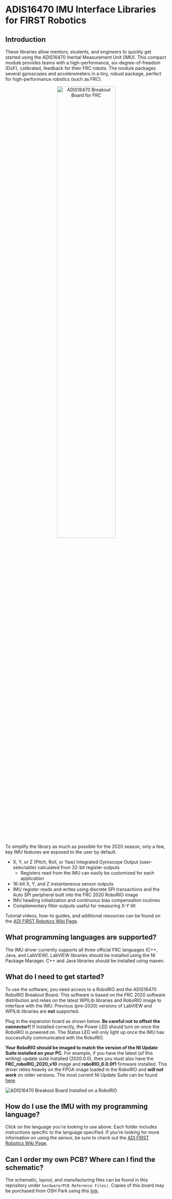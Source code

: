 # ADIS16470 IMU Interface Libraries for FIRST Robotics

## Introduction
These libraries allow mentors, students, and engineers to quickly get started using the ADIS16470 Inertial Measurement Unit (IMU). This compact module provides teams with a high-performance, six-degree-of-freedom (DoF), calibrated, feedback for their FRC robots. The module packages several gyroscopes and accelerometers in a tiny, robust package, perfect for high-performance robotics (such as FRC). 

<p align="center">
  <img src="https://wiki.analog.com/_media/first/adis16470_spi_board-cropped.jpg" alt="ADIS16470 Breakout Board for FRC" width="60%%" />
</p>

To simplify the library as much as possible for the 2020 season, only a few, key IMU features are exposed to the user by default. 
- X, Y, or Z (Pitch, Roll, or Yaw) Integrated Gyroscope Output (user-selectable) calculated from 32-bit register outputs
  - Registers read from the IMU can easily be customized for each application
- 16-bit X, Y, and Z instantaneous sensor outputs
- IMU register reads and writes using discrete SPI transactions and the Auto SPI peripheral built into the FRC 2020 RoboRIO image
- IMU heading initialization and continuous bias compensation routines
- Complementary filter outputs useful for measuring X-Y tilt

Tutorial videos, how-to guides, and additional resources can be found on the [ADI FIRST Robotics Wiki Page](https://wiki.analog.com/first/first_robotics_donation_resources).

## What programming languages are supported?

The IMU driver currently supports all three official FRC languages (C++, Java, and LabVIEW). LabVIEW libraries should be installed using the NI Package Manager.  C++ and Java libraries should be installed using maven.

## What do I need to get started?

To use the software, you need access to a RoboRIO and the ADIS16470 RoboRIO Breakout Board. This software is based on the FRC 2020 software distribution and relies on the latest WPILib libraries and RoboRIO image to interface with the IMU. Previous (pre-2020) versions of LabVIEW and WPILib libraries are **not** supported. 

Plug in the expansion board as shown below. **Be careful not to offset the connector!!** If installed correctly, the Power LED should turn on once the RoboRIO is powered on. The Status LED will only light up once the IMU has successfully communicated with the RoboRIO.

**Your RoboRIO should be imaged to match the version of the NI Update Suite installed on your PC.** For example, if you have the latest (of this writing) update suite installed (2020.0.0), then you must also have the **FRC_roboRIO_2020_v10** image and **roboRIO_6.0.0f1** firmware installed. This driver relies heavily on the FPGA image loaded in the RoboRIO and _**will not work**_ on older versions. The most current NI Update Suite can be found [here](https://www.ni.com/en-us/support/downloads/drivers/download.frc-game-tools.html#333285).

![ADIS16470 Breakout Board Installed on a RoboRIO](https://raw.githubusercontent.com/juchong/ADIS16470-RoboRIO-Driver/master/images/RioSensorBoard.jpg)

## How do I use the IMU with my programming language?

Click on the language you're looking to use above. Each folder includes instructions specific to the language specified. If you're looking for more information on using the sensor, be sure to check out the [ADI FIRST Robotics Wiki Page](https://wiki.analog.com/first/first_robotics_donation_resources).

## Can I order my own PCB? Where can I find the schematic?

The schematic, layout, and manufacturing files can be found in this repository under `hardware/PCB Reference Files/`. 
Copies of this board may be purchased from OSH Park using this [link](https://oshpark.com/shared_projects/Ah67Qbv9). 